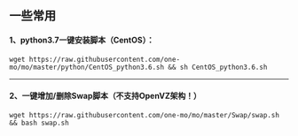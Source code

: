 ## 一些常用

#### 1、python3.7一键安装脚本（CentOS）：
```shell
wget https://raw.githubusercontent.com/one-mo/mo/master/python/CentOS_python3.6.sh && sh CentOS_python3.6.sh
```
***
#### 2、一键增加/删除Swap脚本（不支持OpenVZ架构！）
```shell
wget https://raw.githubusercontent.com/one-mo/mo/master/Swap/swap.sh && bash swap.sh
```
